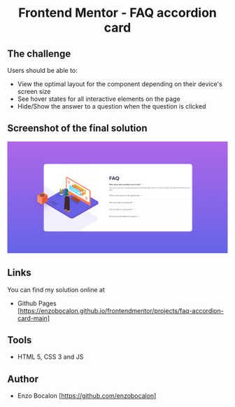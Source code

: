 <h1 align="center"> Frontend Mentor - FAQ accordion card </h1>

## The challenge

Users should be able to:

- View the optimal layout for the component depending on their device's screen size
- See hover states for all interactive elements on the page
- Hide/Show the answer to a question when the question is clicked

## Screenshot of the final solution

<img src="./images/finalsolution.png">

## Links
You can find my solution online at

- Github Pages [https://enzobocalon.github.io/frontendmentor/projects/faq-accordion-card-main]

## Tools

- HTML 5, CSS 3 and JS

## Author

- Enzo Bocalon [https://github.com/enzobocalon]